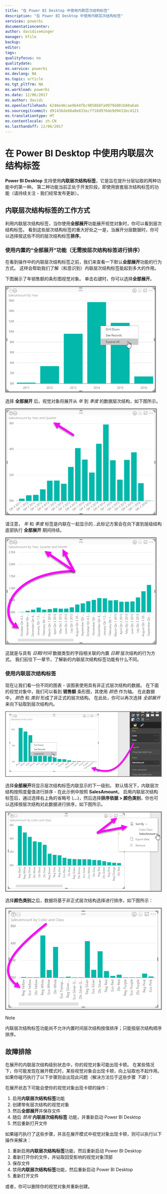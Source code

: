 ```yaml
---
title: "在 Power BI Desktop 中使用内联层次结构标签"
description: "在 Power BI Desktop 中使用内联层次结构标签"
services: powerbi
documentationcenter: 
author: davidiseminger
manager: kfile
backup: 
editor: 
tags: 
qualityfocus: no
qualitydate: 
ms.service: powerbi
ms.devlang: NA
ms.topic: article
ms.tgt_pltfrm: NA
ms.workload: powerbi
ms.date: 12/06/2017
ms.author: davidi
ms.openlocfilehash: 6246e46cae9b44fbc9858b8fa9979dd01b80a6ab
ms.sourcegitcommit: d91436de68a0e833ecff18d976de9d9431bc4121
ms.translationtype: HT
ms.contentlocale: zh-CN
ms.lasthandoff: 12/06/2017
---
```

# <a name="use-inline-hierarchy-labels-in-power-bi-desktop"></a>在 Power BI Desktop 中使用内联层次结构标签
**Power BI Desktop** 支持使用**内联层次结构标签**，它是旨在提升分层钻取的两种功能中的第一种。 第二种功能当前正处于开发阶段，即使用嵌套层次结构标签的功能（请持续关注 - 我们经常发布更新）。   

## <a name="how-inline-hierarchy-labels-work"></a>内联层次结构标签的工作方式
利用内联层次结构标签，当你使用**全部展开**功能展开视觉对象时，你可以看到层次结构标签。 看到这些层次结构标签的重大好处之一是，当展开分层数据时，你可以选择按这些不同的层次结构标签**排序**。

### <a name="using-the-built-in-expand-all-feature-without-sorting-by-hierarchy-labels"></a>使用内置的“全部展开”功能（无需按层次结构标签进行排序）
在看到操作中的内联层次结构标签之前，我们来查看一下默认**全部展开**功能的行为方式。 这样会帮助我们了解（和意识到）内联层次结构标签能起到多大的作用。

下图展示了年销售额的条形图视觉对象。 单击右键时，你可以选择**全部展开**。

![](media/desktop-inline-hierarchy-labels/inlinehierarchy_4.png)

选择 **全部展开** 后，视觉对象将展开从 *年* 到 *季度* 的数据层次结构，如下图所示。

![](media/desktop-inline-hierarchy-labels/inlinehierarchy_5.png)

请注意， *年* 和 *季度* 标签是内联在一起显示的…此标记方案会在向下直到层级结构底部执行 **全部展开** 期间持续。

![](media/desktop-inline-hierarchy-labels/inlinehierarchy_6.png)

这就是与具有 *日期/时间* 数据类型的字段相关联的内置 *日期* 层次结构的行为方式。 我们前往下一章节，了解新的内联层次结构标签功能有什么不同。

### <a name="using-inline-hierarchy-labels"></a>使用内联层次结构标签
现在让我们看一份不同的图表 - 该图表使用具有非正式层次结构的数据。 在下面的视觉对象中，我们可以看到 **销售额** 条形图，其使用 *颜色* 作为轴。 在此数据中， *颜色* 和 *类别* 形成了非正式的层次结构。 在此处，你可以再次选择 *全部展开* 来向下钻取到层次结构内。

![](media/desktop-inline-hierarchy-labels/inlinehierarchy_7.png)

选择**全部展开**将显示层次结构标签内联显示的下一级别。 默认情况下，内联层次结构按照度量值进行排序 - 在此示例中按照 **SalesAmount**。 启用内联层次结构标签后，通过选择右上角的省略号 (**...**)，然后选择**排序依据 > 颜色类别**，你也可以选择按层次结构对此数据进行排序，如下图所示。

![](media/desktop-inline-hierarchy-labels/inlinehierarchy_8.png)

选择**颜色类别**之后，数据将基于非正式层次结构选择进行排序，如下图所示：

![](media/desktop-inline-hierarchy-labels/inlinehierarchy_9.png)

> [!NOTE]
> 内联层次结构标签功能尚不允许内置时间层次结构按值排序；只能按层次结构顺序排序。
> 
> 

## <a name="troubleshooting"></a>故障排除
在展开的内联层次结构级别状态中，你的视觉对象可能出现卡顿。 在某些情况下，你可能发现在展开模式时，某些视觉对象会出现卡顿，向上钻取也不起作用。 如果你碰巧执行了以下步骤则会出现此问题（解决方法位于这些步骤 *下面* ）：

在展开状态下可能会使你的视觉对象出现卡顿的操作：

1. 启用**内联层次结构标签**功能
2. 创建带有层次结构的视觉对象
3. 然后**全部展开**并保存文件
4. 随后 *禁用* **内联层次结构标签** 功能，并重新启动 Power BI Desktop
5. 然后重新打开文件

如果碰巧执行了这些步骤，并且在展开模式中视觉对象出现卡顿，则可以执行以下操作来解决：

1. 重新启用**内联层次结构标签**功能，然后重新启动 Power BI Desktop
2. 重新打开你的文件，并钻取回受影响的视觉对象顶部
3. 保存文件
4. 禁用**内联层次结构标签**功能，然后重新启动 Power BI Desktop
5. 重新打开文件

或者，你可以删除你的视觉对象并重新创建。

